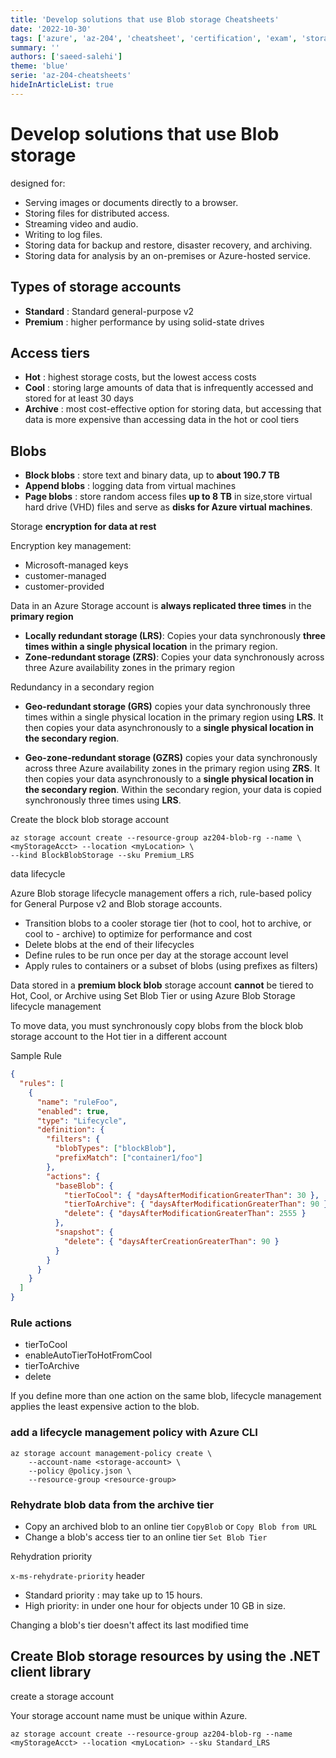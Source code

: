 ```yaml
---
title: 'Develop solutions that use Blob storage Cheatsheets'
date: '2022-10-30'
tags: ['azure', 'az-204', 'cheatsheet', 'certification', 'exam', 'storage']
summary: ''
authors: ['saeed-salehi']
theme: 'blue'
serie: 'az-204-cheatsheets'
hideInArticleList: true
---
```


# Develop solutions that use Blob storage

designed for:

- Serving images or documents directly to a browser.
- Storing files for distributed access.
- Streaming video and audio.
- Writing to log files.
- Storing data for backup and restore, disaster recovery, and archiving.
- Storing data for analysis by an on-premises or Azure-hosted service.

## Types of storage accounts

- **Standard** : Standard general-purpose v2
- **Premium** : higher performance by using solid-state drives

## Access tiers

- **Hot** : highest storage costs, but the lowest access costs
- **Cool** : storing large amounts of data that is infrequently accessed and stored for at least 30 days
- **Archive** : most cost-effective option for storing data, but accessing that data is more expensive than accessing data in the hot or cool tiers

## Blobs

- **Block blobs** : store text and binary data, up to **about 190.7 TB**
- **Append blobs** : logging data from virtual machines
- **Page blobs** : store random access files **up to 8 TB** in size,store virtual hard drive (VHD) files and serve as **disks for Azure virtual machines**.

Storage **encryption for data at rest**

Encryption key management:

- Microsoft-managed keys
- customer-managed
- customer-provided

Data in an Azure Storage account is **always replicated three times** in the **primary region**

- **Locally redundant storage (LRS)**: Copies your data synchronously **three times within a single physical location** in the primary region.
- **Zone-redundant storage (ZRS)**: Copies your data synchronously across three Azure availability zones in the primary region

Redundancy in a secondary region

- **Geo-redundant storage (GRS)** copies your data synchronously three times within a single physical location in the primary region using **LRS**. It then copies your data asynchronously to a **single physical location in the secondary region**.

- **Geo-zone-redundant storage (GZRS)** copies your data synchronously across three Azure availability zones in the primary region using **ZRS**. It then copies your data asynchronously to a **single physical location in the secondary region**. Within the secondary region, your data is copied synchronously three times using **LRS**.

Create the block blob storage account

```
az storage account create --resource-group az204-blob-rg --name \
<myStorageAcct> --location <myLocation> \
--kind BlockBlobStorage --sku Premium_LRS
```

data lifecycle

Azure Blob storage lifecycle management offers a rich, rule-based policy for General Purpose v2 and Blob storage accounts.

- Transition blobs to a cooler storage tier (hot to cool, hot to archive, or cool to - archive) to optimize for performance and cost
- Delete blobs at the end of their lifecycles
- Define rules to be run once per day at the storage account level
- Apply rules to containers or a subset of blobs (using prefixes as filters)

Data stored in a **premium block blob** storage account **cannot** be tiered to Hot, Cool, or Archive using Set Blob Tier or using Azure Blob Storage lifecycle management

To move data, you must synchronously copy blobs from the block blob storage account to the Hot tier in a different account

Sample Rule

```json
{
  "rules": [
    {
      "name": "ruleFoo",
      "enabled": true,
      "type": "Lifecycle",
      "definition": {
        "filters": {
          "blobTypes": ["blockBlob"],
          "prefixMatch": ["container1/foo"]
        },
        "actions": {
          "baseBlob": {
            "tierToCool": { "daysAfterModificationGreaterThan": 30 },
            "tierToArchive": { "daysAfterModificationGreaterThan": 90 },
            "delete": { "daysAfterModificationGreaterThan": 2555 }
          },
          "snapshot": {
            "delete": { "daysAfterCreationGreaterThan": 90 }
          }
        }
      }
    }
  ]
}
```

### Rule actions

- tierToCool
- enableAutoTierToHotFromCool
- tierToArchive
- delete

If you define more than one action on the same blob, lifecycle management applies the least expensive action to the blob.

### add a lifecycle management policy with Azure CLI

```
az storage account management-policy create \
    --account-name <storage-account> \
    --policy @policy.json \
    --resource-group <resource-group>
```

### Rehydrate blob data from the archive tier

- Copy an archived blob to an online tier `CopyBlob` or `Copy Blob from URL`
- Change a blob's access tier to an online tier `Set Blob Tier`

Rehydration priority

`x-ms-rehydrate-priority` header

- Standard priority : may take up to 15 hours.
- High priority: in under one hour for objects under 10 GB in size.

Changing a blob's tier doesn't affect its last modified time

## Create Blob storage resources by using the .NET client library

create a storage account

Your storage account name must be unique within Azure.

```console
az storage account create --resource-group az204-blob-rg --name <myStorageAcct> --location <myLocation> --sku Standard_LRS
```

